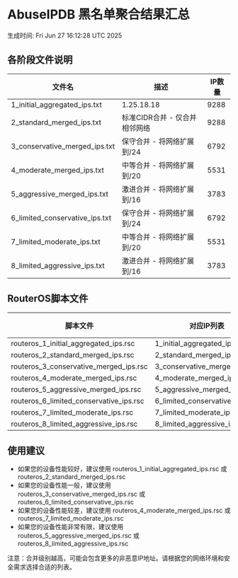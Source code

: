 # AbuseIPDB 黑名单聚合结果汇总
生成时间: Fri Jun 27 16:12:28 UTC 2025

## 各阶段文件说明

| 文件名 | 描述 | IP数量 |
|--------|------|--------|
| 1_initial_aggregated_ips.txt | 1.25.18.18 | 9288 |
| 2_standard_merged_ips.txt | 标准CIDR合并 - 仅合并相邻网络 | 9288 |
| 3_conservative_merged_ips.txt | 保守合并 - 将网络扩展到/24 | 6792 |
| 4_moderate_merged_ips.txt | 中等合并 - 将网络扩展到/20 | 5531 |
| 5_aggressive_merged_ips.txt | 激进合并 - 将网络扩展到/16 | 3783 |
| 6_limited_conservative_ips.txt | 保守合并 - 将网络扩展到/24 | 6792 |
| 7_limited_moderate_ips.txt | 中等合并 - 将网络扩展到/20 | 5531 |
| 8_limited_aggressive_ips.txt | 激进合并 - 将网络扩展到/16 | 3783 |

## RouterOS脚本文件

| 脚本文件 | 对应IP列表 | IP数量 |
|----------|------------|--------|
| routeros_1_initial_aggregated_ips.rsc | 1_initial_aggregated_ips.txt | 9288 |
| routeros_2_standard_merged_ips.rsc | 2_standard_merged_ips.txt | 9288 |
| routeros_3_conservative_merged_ips.rsc | 3_conservative_merged_ips.txt | 6792 |
| routeros_4_moderate_merged_ips.rsc | 4_moderate_merged_ips.txt | 5531 |
| routeros_5_aggressive_merged_ips.rsc | 5_aggressive_merged_ips.txt | 3783 |
| routeros_6_limited_conservative_ips.rsc | 6_limited_conservative_ips.txt | 6792 |
| routeros_7_limited_moderate_ips.rsc | 7_limited_moderate_ips.txt | 5531 |
| routeros_8_limited_aggressive_ips.rsc | 8_limited_aggressive_ips.txt | 3783 |

## 使用建议

- 如果您的设备性能较好，建议使用 routeros_1_initial_aggregated_ips.rsc 或 routeros_2_standard_merged_ips.rsc
- 如果您的设备性能一般，建议使用 routeros_3_conservative_merged_ips.rsc 或 routeros_6_limited_conservative_ips.rsc
- 如果您的设备性能较差，建议使用 routeros_4_moderate_merged_ips.rsc 或 routeros_7_limited_moderate_ips.rsc
- 如果您的设备性能非常有限，建议使用 routeros_5_aggressive_merged_ips.rsc 或 routeros_8_limited_aggressive_ips.rsc

注意：合并级别越高，可能会包含更多的非恶意IP地址。请根据您的网络环境和安全需求选择合适的列表。
